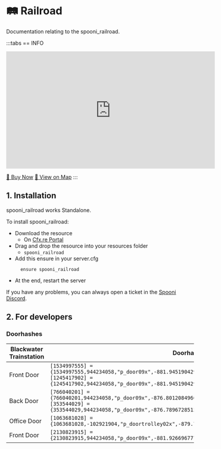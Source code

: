 # 🛤️ Railroad
Documentation relating to the spooni_railroad.

:::tabs
== INFO
<iframe width="560" height="315" src="https://www.youtube.com/embed/08jL6t1ngeo?si=P40Lm5d1KZKO9CiA" frameborder="0" allow="accelerometer; autoplay; clipboard-write; encrypted-media; gyroscope; picture-in-picture; web-share" referrerpolicy="strict-origin-when-cross-origin" allowfullscreen></iframe>

<a href="https://spooni-mapping.tebex.io/package/6838853" class="button-buy">🛒 Buy Now</a>
<a href="https://spooni.de/rdr2/?m=house213" class="button-map">📍 View on Map</a>
:::

## 1. Installation
spooni_railroad works Standalone.  

To install spooni_railroad:
- Download the resource
  - On [Cfx.re Portal](https://portal.cfx.re/)
- Drag and drop the resource into your resources folder
  - `spooni_railroad`
- Add this ensure in your server.cfg
  ```
    ensure spooni_railroad
  ```
- At the end, restart the server

If you have any problems, you can always open a ticket in the [Spooni Discord](https://discord.gg/spooni).

## 2. For developers
### Doorhashes
| Blackwater Trainstation   | Doorhashes
|---------------------------|----------------------------------------------------------------------------------|
| Front Door                | `[1534997555] = {1534997555,944234058,"p_door09x",-881.94519042969,-1240.6372070312,43.198917388916}` <br> `[1245417902] = {1245417902,944234058,"p_door09x",-881.94519042969,-1238.4401855469,43.198917388916}`
| Back Door                 | `[766040201] = {766040201,944234058,"p_door09x",-876.80120849609,-1240.1942138672,43.198917388916}` <br> `[353544029] = {353544029,944234058,"p_door09x",-876.78967285156,-1248.8311767578,43.1999168396}`
| Office Door               | `[1063681028] = {1063681028,-102921904,"p_doortrolley02x",-879.72222900391,-1241.0201416016,43.204578399658}`
| Front Door                | `[2130823915] = {2130823915,944234058,"p_door09x",-881.92669677734,-1248.8311767578,43.198917388916}`